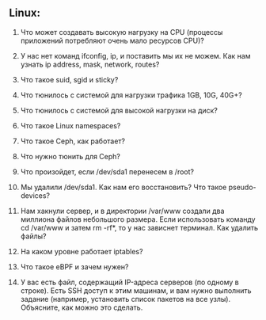 ## Linux:

1. Что может создавать высокую нагрузку на CPU (процессы приложений потребляют очень мало ресурсов CPU)?

2. У нас нет команд ifconfig, ip, и поставить мы их не можем. Как нам узнать ip address, mask, network, routes?

3. Что такое suid, sgid и sticky?

4. Что тюнилось с системой для нагрузки трафика 1GB, 10G, 40G+?

5. Что тюнилось с системой для высокой нагрузки на диск?

6. Что такое Linux namespaces?

7. Что такое Ceph, как работает?

8. Что нужно тюнить для Ceph?

9. Что произойдет, если /dev/sda1 перенесем в /root?

10. Мы удалили /dev/sda1. Как нам его восстановить? Что такое pseudo-devices?

11. Нам хакнули сервер, и в директории /var/www создали два миллиона файлов небольшого размера. Если использовать команду cd /var/www и затем rm -rf*, то у нас зависнет терминал. Как удалить файлы?

12. На каком уровне работает iptables?

13. Что такое eBPF и зачем нужен?

14. У вас есть файл, содержащий IP-адреса серверов (по одному в строке). Есть SSH доступ к этим машинам, и вам нужно выполнить задание (например, установить список пакетов на все узлы). Объясните, как можно это сделать.

